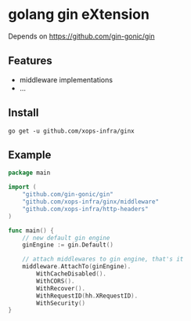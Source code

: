 # golang gin eXtension

Depends on https://github.com/gin-gonic/gin

## Features

- middleware implementations
- ...

## Install

`go get -u github.com/xops-infra/ginx`

## Example

```go
package main

import (
	"github.com/gin-gonic/gin"
	"github.com/xops-infra/ginx/middleware"
	"github.com/xops-infra/http-headers"
)

func main() {
	// new default gin engine
	ginEngine := gin.Default()

	// attach middlewares to gin engine, that's it
	middleware.AttachTo(ginEngine).
		WithCacheDisabled().
		WithCORS().
		WithRecover().
		WithRequestID(hh.XRequestID).
		WithSecurity()
}
```
